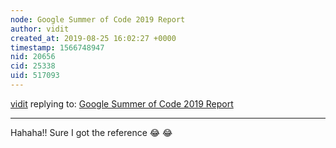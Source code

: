 ```yaml
---
node: Google Summer of Code 2019 Report
author: vidit
created_at: 2019-08-25 16:02:27 +0000
timestamp: 1566748947
nid: 20656
cid: 25338
uid: 517093
---
```




[vidit](../profile/vidit) replying to: [Google Summer of Code 2019 Report](../notes/alaxallves/08-24-2019/google-summer-of-code-2019-report)

----
Hahaha!! Sure I got the reference 😂 😂 